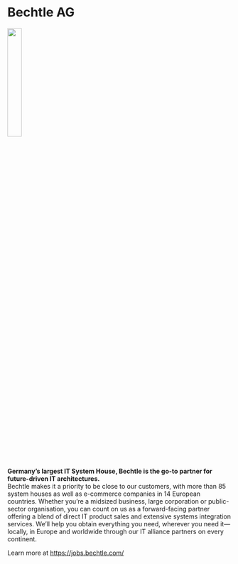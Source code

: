 # Bechtle AG

<img src="https://user-images.githubusercontent.com/9019692/229523232-488a4335-3e82-46fb-a944-9120a35f3764.jpg" width="25%" />


**Germany’s largest IT System House, Bechtle is the go-to partner for future-driven IT architectures.**<br/>
Bechtle makes it a priority to be close to our customers, with more than 85 system houses as well as e-commerce companies in 14 European countries. Whether you’re a midsized business, large corporation or public-sector organisation, you can count on us as a forward-facing partner offering a blend of direct IT product sales and extensive systems integration services. We’ll help you obtain everything you need, wherever you need it—locally, in Europe and worldwide through our IT alliance partners on every continent.


Learn more at https://jobs.bechtle.com/ 

